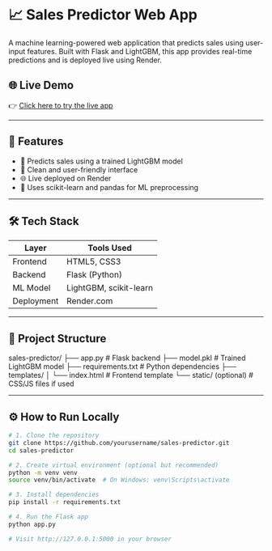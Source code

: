 # 📈 Sales Predictor Web App

A machine learning-powered web application that predicts sales using user-input features. Built with Flask and LightGBM, this app provides real-time predictions and is deployed live using Render.

## 🌐 Live Demo

👉 [Click here to try the live app](https://sales-predicter-pro.onrender.com/)

---

## 🚀 Features

- 🔮 Predicts sales using a trained LightGBM model
- 🎯 Clean and user-friendly interface
- 🌐 Live deployed on Render
- 🧠 Uses scikit-learn and pandas for ML preprocessing

---

## 🛠️ Tech Stack

| Layer       | Tools Used                       |
|-------------|----------------------------------|
| Frontend    | HTML5, CSS3                      |
| Backend     | Flask (Python)                   |
| ML Model    | LightGBM, scikit-learn           |
| Deployment  | Render.com                       |

---

## 📂 Project Structure
sales-predictor/
├── app.py # Flask backend
├── model.pkl # Trained LightGBM model
├── requirements.txt # Python dependencies
├── templates/
│ └── index.html # Frontend template
└── static/ (optional) # CSS/JS files if used


---

## ⚙️ How to Run Locally

```bash
# 1. Clone the repository
git clone https://github.com/yourusername/sales-predictor.git
cd sales-predictor

# 2. Create virtual environment (optional but recommended)
python -m venv venv
source venv/bin/activate  # On Windows: venv\Scripts\activate

# 3. Install dependencies
pip install -r requirements.txt

# 4. Run the Flask app
python app.py

# Visit http://127.0.0.1:5000 in your browser
